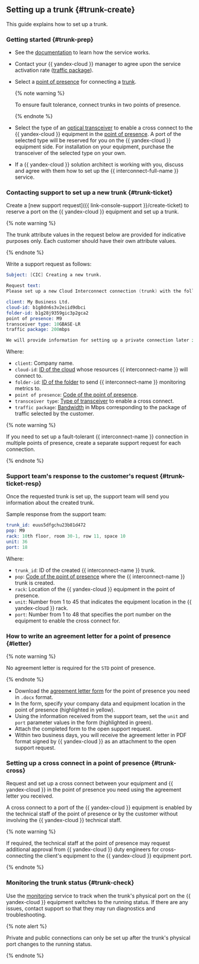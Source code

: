 ## Setting up a trunk {#trunk-create}

This guide explains how to set up a trunk.

### Getting started {#trunk-prep}

* See the [documentation](../../interconnect/concepts/index.md) to learn how the service works.
* Contact your {{ yandex-cloud }} manager to agree upon the service activation rate ([traffic package](../../interconnect/concepts/bandwidth.md)).
* Select a [point of presence](../../interconnect/concepts/pops.md) for connecting a [trunk](../../interconnect/concepts/trunk.md).

   {% note warning %}

   To ensure fault tolerance, connect trunks in two points of presence.

   {% endnote %}


* Select the type of an [optical transceiver](../../interconnect/concepts/transceivers.md) to enable a cross connect to the {{ yandex-cloud }} equipment in the [point of presence](../../interconnect/concepts/pops.md). A port of the selected type will be reserved for you on the {{ yandex-cloud }} equipment side. For installation on your equipment, purchase the transceiver of the selected type on your own.
* If a {{ yandex-cloud }} solution architect is working with you, discuss and agree with them how to set up the {{ interconnect-full-name }} service.

### Contacting support to set up a new trunk {#trunk-ticket}

Create a [new support request]({{ link-console-support }}/create-ticket) to reserve a port on the {{ yandex-cloud }} equipment and set up a trunk.

{% note warning %}

The trunk attribute values in the request below are provided for indicative purposes only. Each customer should have their own attribute values.

{% endnote %}


Write a support request as follows:


```s
Subject: [CIC] Creating a new trunk.

Request text:
Please set up a new Cloud Interconnect connection (trunk) with the following parameters:

client: My Business Ltd.
cloud-id: b1g8dn6s3v2eiid9dbci
folder-id: b1g28j9359gic3p2gca2
point of presence: M9
transceiver type: 10GBASE-LR
traffic package: 200mbps

We will provide information for setting up a private connection later in a separate ticket.
```





Where:

* `client`: Company name.
* `cloud-id`: [ID of the cloud](../../resource-manager/concepts/resources-hierarchy#cloud) whose resources {{ interconnect-name }} will connect to.
* `folder-id`: [ID of the folder](../../resource-manager/concepts/resources-hierarchy#folder) to send {{ interconnect-name }} monitoring metrics to.
* `point of presence`: [Code of the point of presence](../../interconnect/concepts/pops.md).
* `transceiver type`: [Type of transceiver](../../interconnect/concepts/transceivers.md) to enable a cross connect.
* `traffic package`: [Bandwidth](../../interconnect/concepts/bandwidth.md) in Mbps corresponding to the package of traffic selected by the customer.


{% note warning %}

If you need to set up a fault-tolerant {{ interconnect-name }} connection in multiple points of presence, create a separate support request for each connection.

{% endnote %}



### Support team's response to the customer's request {#trunk-ticket-resp}

Once the requested trunk is set up, the support team will send you information about the created trunk.


Sample response from the support team:

```s
trunk_id: euus5dfgchu23b81d472
pop: M9
rack: 10th floor, room 30-1, row 11, space 10
unit: 36
port: 18
```

Where:

* `trunk_id`: ID of the created {{ interconnect-name }} trunk.
* `pop`: [Code of the point of presence](../../interconnect/concepts/pops.md) where the {{ interconnect-name }} trunk is created.
* `rack`: Location of the {{ yandex-cloud }} equipment in the point of presence.
* `unit`: Number from 1 to 45 that indicates the equipment location in the {{ yandex-cloud }} rack.
* `port`: Number from 1 to 48 that specifies the port number on the equipment to enable the cross connect for.






### How to write an agreement letter for a point of presence {#letter}

{% note warning %}

No agreement letter is required for the `STD` point of presence.

{% endnote %}

* Download the [agreement letter form](../../interconnect/concepts/pops.md#letter) for the point of presence you need in `.docx` format.
* In the form, specify your company data and equipment location in the point of presence (highlighted in yellow).
* Using the information received from the support team, set the `unit` and `port` parameter values in the form (highlighted in green).
* Attach the completed form to the open support request.
* Within two business days, you will receive the agreement letter in PDF format signed by {{ yandex-cloud }} as an attachment to the open support request.

### Setting up a cross connect in a point of presence {#trunk-cross}

Request and set up a cross connect between your equipment and {{ yandex-cloud }} in the point of presence you need using the agreement letter you received.

A cross connect to a port of the {{ yandex-cloud }} equipment is enabled by the technical staff of the point of presence or by the customer without involving the {{ yandex-cloud }} technical staff.

{% note warning %}

If required, the technical staff at the point of presence may request additional approval from {{ yandex-cloud }} duty engineers for cross-connecting the client's equipment to the {{ yandex-cloud }} equipment port.

{% endnote %}



### Monitoring the trunk status {#trunk-check}

Use the [monitoring](../../interconnect/concepts/monitoring.md#trunk-mon) service to track when the trunk's physical port on the {{ yandex-cloud }} equipment switches to the running status. If there are any issues, contact support so that they may run diagnostics and troubleshooting.

{% note alert %}

Private and public connections can only be set up after the trunk's physical port changes to the running status.

{% endnote %}

